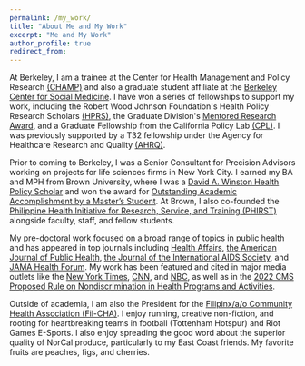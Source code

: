```yaml
---
permalink: /my_work/
title: "About Me and My Work"
excerpt: "Me and My Work"
author_profile: true
redirect_from: 
---
```

At Berkeley, I am a trainee at the Center for Health Management and Policy Research [(CHAMP)](https://choir.berkeley.edu/team/trainees) and also a graduate student affiliate at the [Berkeley Center for Social Medicine](https://issi.berkeley.edu/bcsm). I have won a series of fellowships to support my work, including the Robert Wood Johnson Foundation's Health Policy Research Scholars [(HPRS)](https://healthpolicyresearch-scholars.org/about-the-program/), the Graduate Division's [Mentored Research Award](https://gradapp.berkeley.edu/portal/fellowships?cmd=mentoredres), and a Graduate Fellowship from the California Policy Lab [(CPL)](https://www.capolicylab.org/data-resources/cpl-graduate-fellowship-grants/). I was previously supported by a T32 fellowship under the Agency for Healthcare Research and Quality [(AHRQ)](https://reporter.nih.gov/search/2LoHvSZ1QUKXrhs6xeKtYA/project-details/10745220). 

Prior to coming to Berkeley, I was a Senior Consultant for Precision Advisors working on projects for life sciences firms in New York City. I earned my BA and MPH from Brown University, where I was a [David A. Winston Health Policy Scholar](https://winstonfellowship.org/health-policy-scholarship/) and won the award for [Outstanding Academic Accomplishment by a Master’s Student](https://graduateschool.brown.edu/news/2019-05-21/masters-awards). At Brown, I also co-founded the [Philippine Health Initiative for Research, Service, and Training (PHIRST)](https://phirsthealth.com/#/) alongside faculty, staff, and fellow students. 

My pre-doctoral work focused on a broad range of topics in public health and has appeared in top journals including [Health Affairs](https://www.healthaffairs.org/doi/full/10.1377/hlthaff.2021.01418), [the American Journal of Public Health](https://ajph.aphapublications.org/doi/full/10.2105/AJPH.2019.305523), [the Journal of the International AIDS Society](https://onlinelibrary.wiley.com/doi/pdf/10.1002/jia2.25582), and [JAMA Health Forum](https://jamanetwork.com/journals/jama-health-forum/fullarticle/2782408). My work has been featured and cited in major media outlets like the [New York Times](https://www.nytimes.com/2021/01/15/nyregion/filipino-nurses-coronavirus.html), [CNN](https://www.cnn.com/2020/11/24/health/filipino-nurse-deaths/index.html), and [NBC](https://www.nbcnews.com/news/asian-america/new-study-reveals-previously-invisible-health-issues-among-asians-ins-n1141676), as well as in the [2022 CMS Proposed Rule on Nondiscrimination in Health Programs and Activities](https://www.federalregister.gov/documents/2022/08/04/2022-16217/nondiscrimination-in-health-programs-and-activities).

Outside of academia, I am also the President for the [Filipinx/a/o Community Health Association (Fil-CHA)](https://www.filcha.org/). I enjoy running, creative non-fiction, and rooting for heartbreaking teams in football (Tottenham Hotspur) and Riot Games E-Sports. I also enjoy spreading the good word about the superior quality of NorCal produce, particularly to my East Coast friends. My favorite fruits are peaches, figs, and cherries.